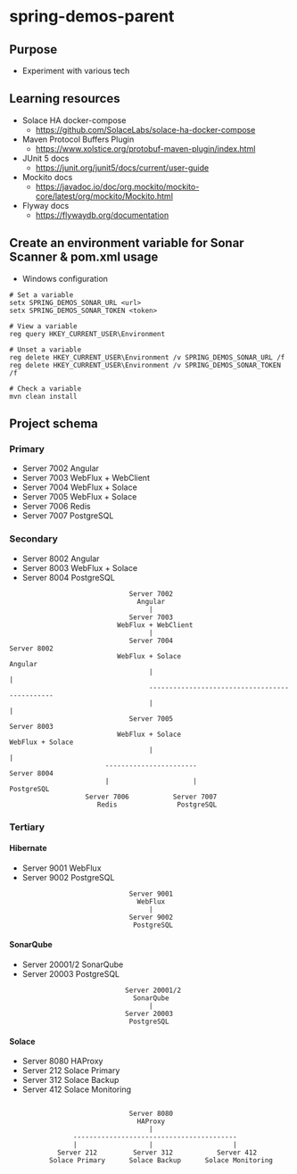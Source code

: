 # spring-demos-parent

## Purpose

- Experiment with various tech

## Learning resources

- Solace HA docker-compose
  - https://github.com/SolaceLabs/solace-ha-docker-compose
- Maven Protocol Buffers Plugin
  - https://www.xolstice.org/protobuf-maven-plugin/index.html
- JUnit 5 docs
  - https://junit.org/junit5/docs/current/user-guide
- Mockito docs
  - https://javadoc.io/doc/org.mockito/mockito-core/latest/org/mockito/Mockito.html
- Flyway docs
  - https://flywaydb.org/documentation

## Create an environment variable for Sonar Scanner & pom.xml usage 
 
- Windows configuration

```
# Set a variable
setx SPRING_DEMOS_SONAR_URL <url>
setx SPRING_DEMOS_SONAR_TOKEN <token>

# View a variable
reg query HKEY_CURRENT_USER\Environment

# Unset a variable
reg delete HKEY_CURRENT_USER\Environment /v SPRING_DEMOS_SONAR_URL /f
reg delete HKEY_CURRENT_USER\Environment /v SPRING_DEMOS_SONAR_TOKEN /f

# Check a variable
mvn clean install
```

## Project schema

### Primary 

- Server 7002 Angular
- Server 7003 WebFlux + WebClient
- Server 7004 WebFlux + Solace
- Server 7005 WebFlux + Solace
- Server 7006 Redis
- Server 7007 PostgreSQL 

### Secondary

- Server 8002 Angular
- Server 8003 WebFlux + Solace
- Server 8004 PostgreSQL

```
                              Server 7002 
                                Angular
                                   |
                              Server 7003 
                           WebFlux + WebClient
                                   |
                              Server 7004                                  Server 8002 
                           WebFlux + Solace                                  Angular
                                   |                                            |
                                   ----------------------------------------------
                                   |                                            |
                              Server 7005                                  Server 8003
                           WebFlux + Solace                             WebFlux + Solace 
                                   |                                            |
                        -----------------------                            Server 8004
                        |                     |                             PostgreSQL
                   Server 7006           Server 7007                       
                      Redis               PostgreSQL
```

### Tertiary 

#### Hibernate

- Server 9001 WebFlux
- Server 9002 PostgreSQL

```
                              Server 9001           
                                WebFlux             
                                   |                
                              Server 9002           
                               PostgreSQL           
```

#### SonarQube

- Server 20001/2 SonarQube
- Server 20003 PostgreSQL

```
                             Server 20001/2       
                               SonarQube        
                                   |             
                             Server 20003      
                              PostgreSQL        
```

#### Solace

- Server 8080 HAProxy
- Server 212 Solace Primary
- Server 312 Solace Backup
- Server 412 Solace Monitoring
 
```
                                            
                              Server 8080
                                HAProxy
                                   |
                -----------------------------------------
                |                  |                    |
            Server 212         Server 312           Server 412
          Solace Primary      Solace Backup      Solace Monitoring                                          
```


